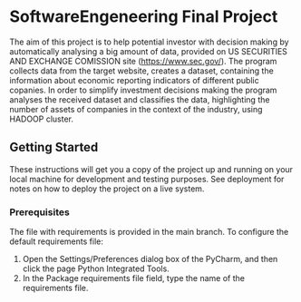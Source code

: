 # SoftwareEngeneering Final Project

The aim of this project is to help potential investor with decision making by automatically analysing a big amount of data, provided on US SECURITIES AND EXCHANGE COMISSION site (https://www.sec.gov/). 
The program collects data from the target website, creates a dataset, containing the information about economic reporting indicators of different public copanies. 
In order to simplify investment decisions making the program analyses the received dataset and classifies the data, highlighting the number of assets of companies in the context of the industry, using HADOOP cluster.



## Getting Started

These instructions will get you a copy of the project up and running on your local machine for development and testing purposes. See deployment for notes on how to deploy the project on a live system.

### Prerequisites

The file with requirements is provided in the main branch.
To configure the default requirements file:
1. Open the Settings/Preferences dialog box of the PyCharm, and then click the page Python Integrated Tools.
2. In the Package requirements file field, type the name of the requirements file. 


